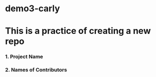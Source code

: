# demo3-carly
# This is a practice of creating a new repo

### 1. Project Name

### 2. Names of Contributors


